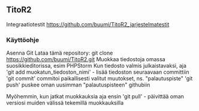 ## TitoR2

Integraatiotestit https://github.com/buumi/TitoR2_jarjestelmatestit

### Käyttöohje

Asenna Git
Lataa tämä repository: git clone https://github.com/buumi/TitoR2.git
Muokkaa tiedostoja omassa suosikkieditorissa, esim PHPStorm
Kun tiedosto valmis julkaistavaksi, aja 
'git add muokatun_tiedoston_nimi' - lisää tiedoston seuraavaan committiin
'git commit' commitoi paikallisesti valitut muutokset, ns. "palautuspiste"
'git push' puskee oman uusimman "palautuspisteen" githubiin

Myöhemmin, kun jatkat muokkauksia aja ensin
'git pull' - päivittää oman versiosi muiden välissä tekemillä muokkauksilla

